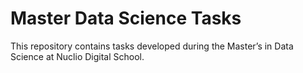 # Master Data Science Tasks

This repository contains tasks developed during the Master’s in Data Science at Nuclio Digital School.
